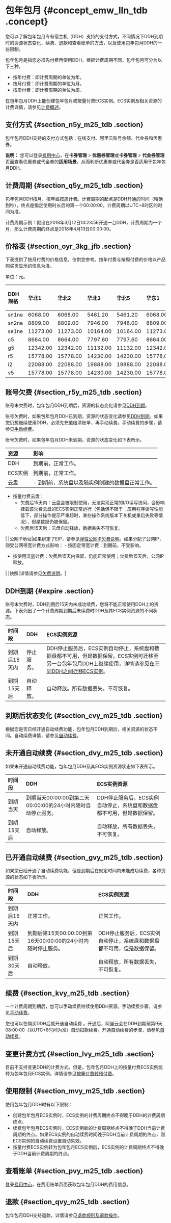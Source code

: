 # 包年包月 {#concept_emw_lln_tdb .concept}

您可以了解包年包月专有宿主机（DDH）支持的支付方式，不同情况下DDH到期时的资源状态变化，续费、退款和查看账单的方法，以及使用包年包月DDH的一些限制。

包年包月是指您必须先付费再使用DDH。根据计费周期不同，包年包月可分为以下三种。

-   按年付费：即计费周期的单位为年。
-   按月付费：即计费周期的单位为月。
-   按周付费：即计费周期的单位为周。

在包年包月DDH上能创建包年包月或按量付费ECS实例。ECS实例及相关资源的计费详情，请参见[计费概述](../../../../cn.zh-CN/产品定价/计费概览.md#)。

## 支付方式 {#section_n5y_m25_tdb .section}

包年包月DDH支持的支付方式包括：在线支付、阿里云账号余额、代金券和优惠券。

**说明：** 您可以登录[费用中心](https://expense.console.aliyun.com/#/account/home)，在**卡券管理** \> **优惠券管理**或**卡券管理** \> **代金券管理**页面查看优惠券或代金券的**适用场景**，从而判断优惠券或代金券是否适用于包年包月DDH。

## 计费周期 {#section_q5y_m25_tdb .section}

包年包月DDH按月、按年或按周计费。计费周期的起点是DDH开通的时间（精确到秒），终点是指定使用时长后的第一个00:00:00。计费周期以UTC+8时区的时间为准。

计费周期示例：假设在2018年3月12日13:23:56开通一台DDH，计费周期为一个月，那么计费周期的终点是2018年4月13日00:00:00。

## 价格表 {#section_oyr_3kg_jfb .section}

下表提供了按月付费的价格信息，仅供您参考。按年付费与按周付费的价格以产品购买页显示的信息为准。

单位：元。

|DDH规格|华北1|华北2|华北3|华北5|华东1|华东2|华南1|美国西部1（硅谷）|美国东部1（弗吉尼亚）|亚太东南1（新加坡）|中国香港|亚太东北1（东京）|欧洲中部1（法兰克福）|中东东部1（迪拜）|亚太东南2（悉尼）|亚太东南3（吉隆坡）|亚太南部1（孟买）|亚太东南5（雅加达）|
|:----|:--|:--|:--|:--|:--|:--|:--|:--------|:----------|:---------|:---|:--------|:----------|:--------|:--------|:---------|:--------|:---------|
|sn1ne|6068.00|6068.00|5461.20|5461.20|6068.00|6068.00|6068.00|11881.00|8806.00|11043.00|11043.00|12580.00|10851.00|13021.00|11742.00|10339.00|9196.00|11043.00|
|sn2ne|8809.00|8809.00|7946.00|7946.00|8809.00|8809.00|8809.00|13294.00|10094.00|12650.00|12650.00|14180.00|13334.00|16001.00|13675.00|11844.00|9925.00|12650.00|
|se1ne|11273.00|11273.00|10164.00|10164.00|11273.00|11273.00|11273.00|16261.00|14538.00|17526.00|17526.00|17289.00|17289.00|20747.00|17289.00|16409.00|13831.00|17526.00|
|c5|8664.00|8664.00|7797.60|7797.60|8664.00|8664.00|8664.00|16048.00|11894.00|14868.00|14868.00|17039.00|14868.00|17842.00|14868.00|14125.00|12791.00|14868.00|
|g5|12342.00|12342.00|11132.00|11132.00|12342.00|12342.00|12342.00|20325.00|14805.00|18569.00|18569.00|20827.00|19572.00|23487.00|19572.00|17640.00|15638.00|18569.00|
|r5|15778.00|15778.00|14230.00|14230.00|15778.00|15778.00|15778.00|22333.00|20074.00|24089.00|24089.00|24089.00|24089.00|28907.00|24089.00|22885.00|20581.00|24089.00|
|i2|22088.00|22088.00|19888.00|19888.00|22088.00|22088.00|22088.00|21679.00|19657.00|23513.00|23513.00|22780.00|23148.00|27778.00|23513.00|22340.00|22411.00|23513.00|
|v5|15778.00|15778.00|14230.00|14230.00|15778.00|15778.00|15778.00|22333.00|20074.00|24089.00|24089.00|24089.00|24089.00|28907.00|24089.00|22885.00|20581.00|24089.00|

## 账号欠费 {#section_r5y_m25_tdb .section}

账号未欠费时，包年包月DDH到期后，资源的状态变化请参见[DDH到期](#expire)。

账号欠费时，如果包年包月DDH已到期，资源的状态变化请参见[DDH到期](#expire)。如果您仍想继续使用DDH，必须先充值结清账单，再手动续费。手动续费的步骤，请参见[手动续费](../../../../cn.zh-CN/用户指南/手动续费DDH.md#)。

账号欠费时，如果包年包月DDH未到期，资源的状态变化如下表所示。

|资源|影响|
|:-|:-|
|DDH|到期前，正常工作。|
|ECS实例|到期前，正常工作。|
|云盘| -   到期前，系统盘以及随实例创建的数据盘正常工作。
-   按量付费云盘：
    -   欠费后15天内：云盘会被限制使用，无法实现正常的I/O读写访问，会影响挂载该欠费云盘的ECS实例正常运行（包括但不限于：应用程序读写性能低下，部分操作提示严重超时，某些操作系统版本下关机或重启失败等情况），但是数据仍被保留。
    -   欠费后15天后：云盘自动释放，数据丢失不可恢复。

 |
|公网IP地址|如果绑定了EIP，请参见[弹性公网IP欠费说明](../../../../cn.zh-CN/产品定价/欠费说明.md#)。如果分配了公网IP，则受公网带宽计费方式影响： -   按固定带宽计费：到期前，不受影响。
-   按使用流量计费：欠费后15天内保留，仍能正常使用；欠费后15天后，公网IP释放。

 |
|快照|详情请参见[欠费说明](../../../../cn.zh-CN/计量计费/欠费说明.md#)。|

## DDH到期 {#expire .section}

账号未欠费时，DDH到期后15天内未成功续费，您将不能正常使用DDH上的资源。下表列出了一个计费周期到期后未续费时DDH及其ECS实例资源的不同状态。

|时间段|DDH|ECS实例资源|
|:--|:--|:------|
|到期后15天内|停止服务。|DDH停止服务后，ECS实例自动停止，系统盘和数据盘都不可用，但是数据保留。ECS实例可迁移至另一台包年包月DDH上继续使用，详情请参见[在不同DDH之间迁移ECS实例](../../../../cn.zh-CN/用户指南/在不同DDH之间迁移ECS实例.md#)。|
|到期15天后|自动释放。|自动释放。所有数据丢失，不可恢复。|

## 到期后状态变化 {#section_cvy_m25_tdb .section}

根据您是否已经开通自动续费功能，包年包月DDH到期后，相关资源的状态不同。自动续费详情，请参见[自动续费](../../../../cn.zh-CN/用户指南/自动续费DDH.md#)。

## 未开通自动续费 {#section_dvy_m25_tdb .section}

如果未开通自动续费功能，包年包月DDH及其ECS实例资源状态如下表所示。

|时间段|DDH|ECS实例资源|
|:--|:--|:------|
|到期当天|到期当天00:00:00到第二天00:00:00的24小时内随时自动停止服务。|DDH停止服务后，ECS实例自动停止，系统盘和数据盘都不可用，但是数据保留。|
|到期15天后|自动释放。|自动释放，所有数据丢失，不可恢复。|

## 已开通自动续费 {#section_gvy_m25_tdb .section}

如果您已经开通了自动续费功能，但是到期后在规定时间内未能成功续费，各种资源的状态如下表所示。

|时间段|DDH|ECS实例资源|
|:--|:--|:------|
|到期后15天内|正常工作。|正常工作。|
|到期15天后|到期后第15天00:00:00到第16天00:00:00的24小时内随时停止服务。|DDH停止服务后，ECS实例自动停止，系统盘和数据盘都不可用，但是数据保留。|
|到期30天后|自动释放。|自动释放，所有数据丢失，不可恢复。|

## 续费 {#section_kvy_m25_tdb .section}

一个计费周期到期后，您可以手动续费继续使用DDH资源。手动续费步骤，请参见[手动续费](../../../../cn.zh-CN/用户指南/手动续费DDH.md#)。

您也可以在购买DDH后就开通自动续费 。开通后，阿里云会在DDH到期前第9天08:00:00（以UTC+8时间为准）自动扣款续费。开通自动续费的步骤，请参见[自动续费](../../../../cn.zh-CN/用户指南/自动续费DDH.md#)。

## 变更计费方式 {#section_lvy_m25_tdb .section}

目前不支持变更DDH的计费方式。但是，包年包月DDH上的按量付费ECS实例能转为包年包月ECS实例，详情请参见[按量付费转预付费](../../../../cn.zh-CN/产品定价/按量付费转预付费.md#)。

## 使用限制 {#section_mvy_m25_tdb .section}

使用包年包月DDH时有以下限制：

-   创建包年包月ECS实例时，ECS实例的计费周期终点不得晚于DDH的计费周期终点。
-   续费包年包月ECS实例时，ECS实例新的计费周期终点不得晚于DDH当前计费周期的终点。如果ECS实例的自动续费时间晚于DDH当前计费周期的终点，则ECS实例的自动续费设置自动失效。
-   按量付费ECS实例转为包年包月ECS实例后，ECS实例的计费周期终点不得晚于DDH当前计费周期的终点。

## 查看账单 {#section_pvy_m25_tdb .section}

登录[费用中心](https://expense.console.aliyun.com/#/account/home)，在费用账单页面获取包年包月DDH的费用信息。

## 退款 {#section_qvy_m25_tdb .section}

包年包月DDH支持退款，详情请参见[退款规则及退款操作](https://help.aliyun.com/document_detail/37096.html)。

